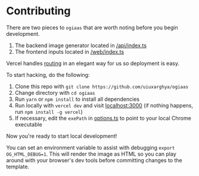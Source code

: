 # Contributing

There are two pieces to `ogiaas` that are worth noting before you begin development.

1. The backend image generator located in [/api/index.ts](https://github.com/uiuxarghya/ogiaas/blob/main/api/index.ts)
2. The frontend inputs located in [/web/index.ts](https://github.com/uiuxarghya/ogiaas/blob/main/web/index.ts)

Vercel handles [routing](https://github.com/uiuxarghya/ogiaas/blob/main/vercel.json#L6) in an elegant way for us so deployment is easy.

To start hacking, do the following:

1. Clone this repo with `git clone https://github.com/uiuxarghya/ogiaas`
2. Change directory with `cd ogiaas`
3. Run `yarn` or `npm install` to install all dependencies
4. Run locally with `vercel dev` and visit [localhost:3000](http://localhost:3000) (if nothing happens, run `npm install -g vercel`)
5. If necessary, edit the `exePath` in [options.ts](https://github.com/uiuxarghya/ogiaas/blob/main/api/_lib/options.ts) to point to your local Chrome executable

Now you're ready to start local development!

You can set an environment variable to assist with debugging `export OG_HTML_DEBUG=1`. This will render the image as HTML so you can play around with your browser's dev tools before committing changes to the template.
